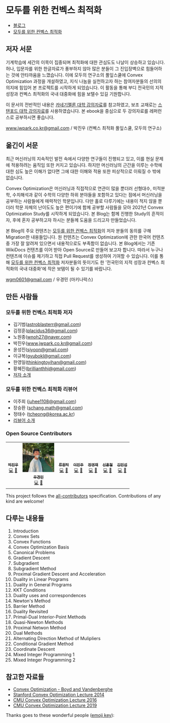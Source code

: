 # 모두를 위한 컨벡스 최적화

- [블로그](<https://convex-optimization-for-all.github.io/>)
- [모두를 위한 컨벡스 최적화](<https://wikidocs.net/book/1896>)

## 저자 서문

기계학습에 세간의 이목이 집중되며 최적화에 대한 관심도도 나날이 상승하고 있습니다. 허나, 입문자를 위한 한글자료가 풍부하지 않아 많은 분들이 그 진입장벽으로 힘들어하는 것에 안타까움을 느꼈습니다. 이에 모두의 연구소의 풀잎스쿨에 Convex Optimization 과정을 개설하였고, 지식 나눔을 실천하고자 하는 참여자분들의 선의의 의지에 힘입어 본 프로젝트를 시작하게 되었습니다. 이 활동을 통해 부디 전국민의 지적 성장과 컨벡스 최적화의 국내 대중화에 힘을 보탤수 있길 기원합니다.

이 문서의 전반적인 내용은 [카네기멜론 대학 강의자료](http://www.stat.cmu.edu/~ryantibs/convexopt-F16/)를 참고하였고, 보조 교재로는 [스탠포드 대학 강의자료](https://web.stanford.edu/~boyd/cvxbook/)를 사용하였습니다. 본 ebook을 중심으로 두 강의자료를 레퍼런스로 공부하시면 좋습니다.

www.jwpark.co.kr@gmail.com / 박진우 (컨벡스 최적화 풀잎스쿨, 모두의 연구소)

## 옮긴이 서문

최근 머신러닝의 지속적인 발전 속에서 다양한 연구들이 진행되고 있고, 이를 현실 문제에 적용하려는 움직임 또한 커지고 있습니다. 하지만 머신러닝의 근간을 이루는 수학에 대한 심도 높은 이해가 없다면 그에 대한 이해와 적용 또한 피상적으로 이뤄질 수 밖에 없습니다.

Convex Optimization은 머신러닝과 직접적으로 연관이 많을 뿐더러 선형대수, 미적분학, 수치해석과 같이 수학의 다양한 하위 분야들을 포함하고 있다는 점에서 머신러닝을 공부하는 사람들에게 매력적인 학문입니다. 다만 홀로 다루기에는 내용이 적지 않을 뿐더러 학문 자체의 난이도도 높은 편이기에 함께 공부할 사람들을 모아 2021년 Convex Optimization Study를 시작하게 되었습니다. 본 Blog는 함께 진행한 Study의 흔적이자, 후에 혼자 공부하고자 하시는 분들께 도움을 드리고자 만들었습니다.

본 Blog의 주요 컨텐츠는 [모두를 위한 컨벡스 최적화](<https://wikidocs.net/book/1896>)의 저자 분들의 동의를 구해 Migration한 내용들입니다. 원 컨텐츠는 Convex Optimization에 관한 한국어 컨텐츠 중 가장 잘 알려져 있으면서 내용적으로도 부족함이 없습니다. 본 Blog에서는 기존 WikiDocs 컨텐츠를 이어 받아 Open Source로 만들어 보고자 합니다. 따라서 누구나 컨텐츠에 이슈를 제기하고 직접 Pull Request를 생성하여 기여할 수 있습니다. 이를 통해 [모두를 위한 컨벡스 최적화](<https://wikidocs.net/book/1896>) 저자분들의 뜻이기도 한 '전국민의 지적 성장과 컨벡스 최적화의 국내 대중화'에 작은 보탬이 될 수 있기를 바랍니다.

wgm0601@gmail.com / 우경민 (마키나락스)

## 만든 사람들

### 모두를 위한 컨벡스 최적화 저자

- 김기범(astroblasterr@gmail.com)
- 김정훈(placidus36@gmail.com)
- 노원종(wnoh27@naver.com)
- 박진우(www.jwpark.co.kr@gmail.com)
- 윤성진(sjyoon@gmail.com)
- 이규복(gyubokl@gmail.com)
- 한영일(thinkingtoyihan@gmail.com)
- 황혜진(brillianthhj@gmail.com)
- [저자 소개](<https://wikidocs.net/17197>)

### 모두를 위한 컨벡스 최적화 리뷰어

- 이주희 (juhee1108@gmail.com)
- 장승환 (schang.math@gmail.com)
- 정태수 (tcheong@korea.ac.kr)
- [리뷰어 소개](<https://wikidocs.net/17197>)

### Open Source Contributors

<!-- ALL-CONTRIBUTORS-LIST:START - Do not remove or modify this section -->
<!-- prettier-ignore-start -->
<!-- markdownlint-disable -->
<table>
  <tr>
    <td align="center">
      <a href="">
        <img src="" width="100px;" alt=""/>
        <br />
        <sub><b>박진우</b></sub></a>
        <br />
        <a href="" title="Code">💻</a> 
        <a href="" title="Documentation">📖</a>
    </td>
    <td align="center">
      <a href="https://www.linkedin.com/in/enfow/">
        <img src="./img/profile/kyeongmin-woo.png" width="100px;" alt=""/>
        <br />
        <sub><b>우경민</b></sub></a>
        <br />
        <a href="https://github.com/enfow/" title="Code">💻</a> 
        <a href="https://www.linkedin.com/in/enfow/" title="Documentation">📖</a>
    </td>
    <td align="center">
      <a href="">
        <img src="" width="100px;" alt=""/>
        <br />
        <sub><b>류원탁</b></sub></a>
        <br />
        <a href="" title="Code">💻</a> 
        <a href="" title="Documentation">📖</a>
    </td>
    <td align="center">
      <a href="">
        <img src="" width="100px;" alt=""/>
        <br />
        <sub><b>이민주</b></sub></a>
        <br />
        <a href="" title="Code">💻</a> 
        <a href="" title="Documentation">📖</a>
    </td>
    <td align="center">
      <a href="">
        <img src="" width="100px;" alt=""/>
        <br />
        <sub><b>정영재</b></sub></a>
        <br />
        <a href="" title="Code">💻</a> 
        <a href="" title="Documentation">📖</a>
    </td>
    <td align="center">
      <a href="">
        <img src="" width="100px;" alt=""/>
        <br />
        <sub><b>신훈철</b></sub></a>
        <br />
        <a href="" title="Code">💻</a> 
        <a href="" title="Documentation">📖</a>
    </td>
    <td align="center">
      <a href="">
        <img src="" width="100px;" alt=""/>
        <br />
        <sub><b>김민섭</b></sub></a>
        <br />
        <a href="" title="Code">💻</a> 
        <a href="" title="Documentation">📖</a>
    </td>
  </tr>
</table>

<!-- markdownlint-enable -->
<!-- prettier-ignore-end -->
<!-- ALL-CONTRIBUTORS-LIST:END -->

This project follows the [all-contributors](https://allcontributors.org) specification.
Contributions of any kind are welcome!

## 다루는 내용들

1. Introduction
2. Convex Sets
3. Convex Functions
4. Convex Optimization Basis
5. Canonical Problems
6. Gradient Descent
7. Subgradient
8. Subgradient Method
9. Proximal Gradient Descent and Acceleration
10. Duality in Linear Programs
11. Duality in General Programs
12. KKT Conditions
13. Duality uses and correspondences
14. Newton's Method
15. Barrier Method
16. Duality Revisited
17. Primal-Dual Interior-Point Methods
18. Quasi-Newton Methods
19. Proximal Netwon Method
20. Dual Methods
21. Alternating Direction Method of Mulipliers
22. Conditional Gradient Method
23. Coordinate Descent
24. Mixed Integer Programming 1
25. Mixed Integer Programming 2

## 참고한 자료들

- [Convex Optimization - Boyd and Vandenberghe](<https://web.stanford.edu/~boyd/cvxbook/>)
- [Stanford Convex Optimization Lecture 2014](<https://www.youtube.com/playlist?list=PL3940DD956CDF0622>)
- [CMU Convex Optimization Lecture 2016](<http://www.stat.cmu.edu/~ryantibs/convexopt-F16/>)
- [CMU Convex Optimization Lecture 2019](<http://www.stat.cmu.edu/~ryantibs/convexopt/>)


Thanks goes to these wonderful people ([emoji key](https://allcontributors.org/docs/en/emoji-key)):